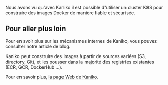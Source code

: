 
Nous avons vu qu'avec Kaniko il est possible d'utiliser un cluster K8S pour construire des images Docker de manière fiable et sécurisée.

## Pour aller plus loin

Pour en svoir plus sur les mécanismes internes de Kaniko, vous pouvez consulter notre article de blog.

Kaniko peut construire des images à partir de sources variées (S3, directory, Git), et les pousser dans la majorité des registries existantes (ECR, GCR, DockerHub ...).

Pour en savoir plus, [la page Web de Kaniko](https://github.com/GoogleContainerTools/kaniko).
